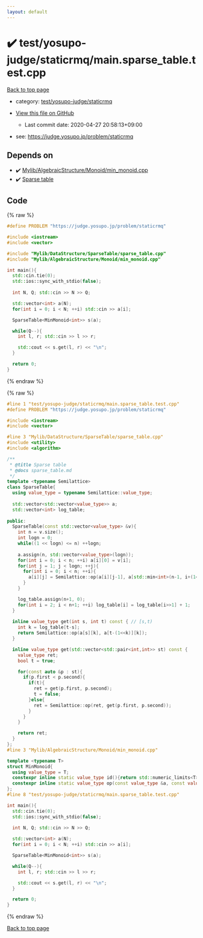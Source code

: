 ```yaml
---
layout: default
---
```


<!-- mathjax config similar to math.stackexchange -->
<script type="text/javascript" async
  src="https://cdnjs.cloudflare.com/ajax/libs/mathjax/2.7.5/MathJax.js?config=TeX-MML-AM_CHTML">
</script>
<script type="text/x-mathjax-config">
  MathJax.Hub.Config({
    TeX: { equationNumbers: { autoNumber: "AMS" }},
    tex2jax: {
      inlineMath: [ ['$','$'] ],
      processEscapes: true
    },
    "HTML-CSS": { matchFontHeight: false },
    displayAlign: "left",
    displayIndent: "2em"
  });
</script>

<script type="text/javascript" src="https://cdnjs.cloudflare.com/ajax/libs/jquery/3.4.1/jquery.min.js"></script>
<script src="https://cdn.jsdelivr.net/npm/jquery-balloon-js@1.1.2/jquery.balloon.min.js" integrity="sha256-ZEYs9VrgAeNuPvs15E39OsyOJaIkXEEt10fzxJ20+2I=" crossorigin="anonymous"></script>
<script type="text/javascript" src="../../../../assets/js/copy-button.js"></script>
<link rel="stylesheet" href="../../../../assets/css/copy-button.css" />


# :heavy_check_mark: test/yosupo-judge/staticrmq/main.sparse_table.test.cpp

<a href="../../../../index.html">Back to top page</a>

* category: <a href="../../../../index.html#5680c9d4a5622c4318d3dde130a2c657">test/yosupo-judge/staticrmq</a>
* <a href="{{ site.github.repository_url }}/blob/master/test/yosupo-judge/staticrmq/main.sparse_table.test.cpp">View this file on GitHub</a>
    - Last commit date: 2020-04-27 20:58:13+09:00


* see: <a href="https://judge.yosupo.jp/problem/staticrmq">https://judge.yosupo.jp/problem/staticrmq</a>


## Depends on

* :heavy_check_mark: <a href="../../../../library/Mylib/AlgebraicStructure/Monoid/min_monoid.cpp.html">Mylib/AlgebraicStructure/Monoid/min_monoid.cpp</a>
* :heavy_check_mark: <a href="../../../../library/Mylib/DataStructure/SparseTable/sparse_table.cpp.html">Sparse table</a>


## Code

<a id="unbundled"></a>
{% raw %}
```cpp
#define PROBLEM "https://judge.yosupo.jp/problem/staticrmq"

#include <iostream>
#include <vector>

#include "Mylib/DataStructure/SparseTable/sparse_table.cpp"
#include "Mylib/AlgebraicStructure/Monoid/min_monoid.cpp"

int main(){
  std::cin.tie(0);
  std::ios::sync_with_stdio(false);
  
  int N, Q; std::cin >> N >> Q;

  std::vector<int> a(N);
  for(int i = 0; i < N; ++i) std::cin >> a[i];

  SparseTable<MinMonoid<int>> s(a);

  while(Q--){
    int l, r; std::cin >> l >> r;

    std::cout << s.get(l, r) << "\n";
  }

  return 0;
}

```
{% endraw %}

<a id="bundled"></a>
{% raw %}
```cpp
#line 1 "test/yosupo-judge/staticrmq/main.sparse_table.test.cpp"
#define PROBLEM "https://judge.yosupo.jp/problem/staticrmq"

#include <iostream>
#include <vector>

#line 3 "Mylib/DataStructure/SparseTable/sparse_table.cpp"
#include <utility>
#include <algorithm>

/**
 * @title Sparse table
 * @docs sparse_table.md
 */
template <typename Semilattice>
class SparseTable{
  using value_type = typename Semilattice::value_type;
  
  std::vector<std::vector<value_type>> a;
  std::vector<int> log_table;
  
public:
  SparseTable(const std::vector<value_type> &v){
    int n = v.size();
    int logn = 0;
    while((1 << logn) <= n) ++logn;
    
    a.assign(n, std::vector<value_type>(logn));
    for(int i = 0; i < n; ++i) a[i][0] = v[i];
    for(int j = 1; j < logn; ++j){
      for(int i = 0; i < n; ++i){
        a[i][j] = Semilattice::op(a[i][j-1], a[std::min<int>(n-1, i+(1<<(j-1)))][j-1]);
      }
    }

    log_table.assign(n+1, 0);
    for(int i = 2; i < n+1; ++i) log_table[i] = log_table[i>>1] + 1;
  }
  
  inline value_type get(int s, int t) const { // [s,t)
    int k = log_table[t-s];
    return Semilattice::op(a[s][k], a[t-(1<<k)][k]);
  }

  inline value_type get(std::vector<std::pair<int,int>> st) const {
    value_type ret;
    bool t = true;

    for(const auto &p : st){
      if(p.first < p.second){
        if(t){
          ret = get(p.first, p.second);
          t = false;
        }else{
          ret = Semilattice::op(ret, get(p.first, p.second));
        }
      }
    }

    return ret;
  }
};
#line 3 "Mylib/AlgebraicStructure/Monoid/min_monoid.cpp"

template <typename T>
struct MinMonoid{
  using value_type = T;
  constexpr inline static value_type id(){return std::numeric_limits<T>::max();}
  constexpr inline static value_type op(const value_type &a, const value_type &b){return std::min(a, b);}
};
#line 8 "test/yosupo-judge/staticrmq/main.sparse_table.test.cpp"

int main(){
  std::cin.tie(0);
  std::ios::sync_with_stdio(false);
  
  int N, Q; std::cin >> N >> Q;

  std::vector<int> a(N);
  for(int i = 0; i < N; ++i) std::cin >> a[i];

  SparseTable<MinMonoid<int>> s(a);

  while(Q--){
    int l, r; std::cin >> l >> r;

    std::cout << s.get(l, r) << "\n";
  }

  return 0;
}

```
{% endraw %}

<a href="../../../../index.html">Back to top page</a>

